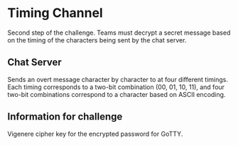 # Timing Channel
Second step of the challenge. Teams must decrypt a secret message based on the timing of the characters being sent by the chat server.

## Chat Server
Sends an overt message character by character to at four different timings. Each timing corresponds to a two-bit combination (00, 01, 10, 11), and four two-bit combinations correspond to a character based on ASCII encoding. 

## Information for challenge
Vigenere cipher key for the encrypted password for GoTTY.
